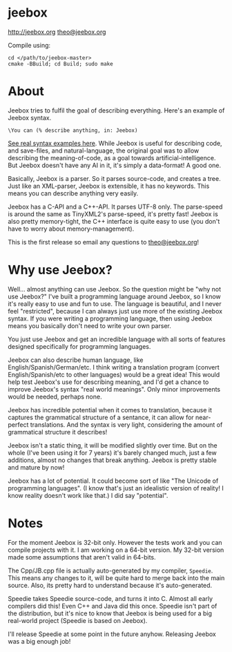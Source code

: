 # jeebox

http://jeebox.org theo@jeebox.org

Compile using:

    cd </path/to/jeebox-master>
    cmake -BBuild; cd Build; sudo make

# About
Jeebox tries to fulfil the goal of describing everything. Here's an example of Jeebox syntax.

	\You can (% describe anything, in: Jeebox)

[See real syntax examples here](http://jeebox.org/stuff/introduction). While Jeebox is useful for describing code, and save-files, and natural-language, the original goal was to allow describing the meaning-of-code, as a goal towards artificial-intelligence. But Jeebox doesn't have any AI in it, it's simply a data-format! A good one.

Basically, Jeebox is a parser. So it parses source-code, and creates a tree. Just like an XML-parser, Jeebox is extensible, it has no keywords. This means you can describe anything very easily.

Jeebox has a C-API and a C++-API. It parses UTF-8 only. The parse-speed is around the same as TinyXML2's parse-speed, it's pretty fast! Jeebox is also pretty memory-tight, the C++ interface is quite easy to use (you don't have to worry about memory-management).

This is the first release so email any questions to theo@jeebox.org!


# Why use Jeebox?

Well... almost anything can use Jeebox. So the question might be "why not use Jeebox?" I've built a programming language around Jeebox, so I know it's really easy to use and fun to use. The language is beautiful, and I never feel "restricted", because I can always just use more of the existing Jeebox syntax. If you were writing a programming language, then using Jeebox means you basically don't need to write your own parser.

You just use Jeebox and get an incredible language with all sorts of features designed specifically for programming languages.

Jeebox can also describe human language, like English/Spanish/German/etc. I think writing a translation program (convert English/Spanish/etc to other languages) would be a great idea! This would help test Jeebox's use for describing meaning, and I'd get a chance to improve Jeebox's syntax "real world meanings". Only minor improvements would be needed, perhaps none.

Jeebox has incredible potential when it comes to translation, because it captures the grammatical structure of a sentance, it can allow for near-perfect translations. And the syntax is very light, considering the amount of grammatical structure it describes!
    
Jeebox isn't a static thing, it will be modified slightly over time. But on the whole (I've been using it for 7 years) it's barely changed much, just a few additions, almost no changes that break anything. Jeebox is pretty stable and mature by now!

Jeebox has a lot of potential. It could become sort of like "The Unicode of programming languages". (I know that's just an idealistic version of reality! I know reality doesn't work like that.) I did say "potential".


# Notes
For the moment Jeebox is 32-bit only. However the tests work and you can compile projects with it. I am working on a 64-bit version. My 32-bit version made some assumptions that aren't valid in 64-bits.

The Cpp/JB.cpp file is actually auto-generated by my compiler, `Speedie`. This means any changes to it, will be quite hard to merge back into the main source. Also, its pretty hard to understand because it's auto-generated.

Speedie takes Speedie source-code, and turns it into C. Almost all early compilers did this! Even C++ and Java did this once. Speedie isn't part of the distribution, but it's nice to know that Jeebox is being used for a big real-world project (Speedie is based on Jeebox).

I'll release Speedie at some point in the future anyhow. Releasing Jeebox was a big enough job!
